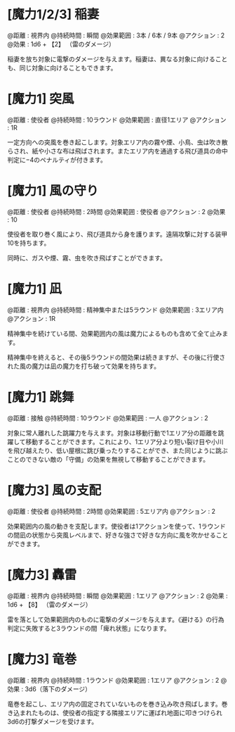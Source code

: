 # [魔力1/2/3] 稲妻

@距離 : 視界内	@持続時間 : 瞬間	@効果範囲 : 3本 / 6本 / 9本	@アクション : 2	@効果 : 1d6 + 【2】 （雷のダメージ）

稲妻を放ち対象に電撃のダメージを与えます。稲妻は、異なる対象に向けることも、同じ対象に向けることもできます。

# [魔力1] 突風

@距離 : 使役者	@持続時間 : 10ラウンド	@効果範囲 : 直径1エリア	@アクション : 1R

一定方向への突風を巻き起こします。対象エリア内の霧や煙、小鳥、虫は吹き散らされ、紙や小さな布は飛ばされます。またエリア内を通過する飛び道具の命中判定に−4のペナルティが付きます。

# [魔力1] 風の守り

@距離 : 使役者	@持続時間 : 2時間	@効果範囲 : 使役者	@アクション : 2	@効果 : 10

使役者を取り巻く風により、飛び道具から身を護ります。遠隔攻撃に対する装甲10を持ちます。

同時に、ガスや煙、霧、虫を吹き飛ばすことができます。

# [魔力1] 凪

@距離 : 視界内	@持続時間 : 精神集中または5ラウンド	@効果範囲 : 3エリア内	@アクション : 1R

精神集中を続けている間、効果範囲内の風は魔力によるものも含めて全て止みます。

精神集中を終えると、その後5ラウンドの間効果は続きますが、その後に行使された風の魔力は凪の魔力を打ち破って効果を持ちます。

# [魔力1] 跳舞

@距離 : 接触	@持続時間 : 10ラウンド	@効果範囲 : 一人	@アクション : 2

対象に常人離れした跳躍力を与えます。対象は移動行動で1エリア分の距離を跳躍して移動することができます。これにより、1エリア分より短い裂け目や小川を飛び越えたり、低い屋根に跳び乗ったりすることができ、また同じように跳ぶことのできない敵の「守備」の効果を無視して移動することができます。

# [魔力3] 風の支配

@距離 : 使役者	@持続時間 : 2時間	@効果範囲 : 5エリア内	@アクション : 2

効果範囲内の風の動きを支配します。使役者は1アクションを使って、1ラウンドの間凪の状態から突風レベルまで、好きな強さで好きな方向に風を吹かせることができます。

# [魔力3] 轟雷

@距離 : 視界内	@持続時間 : 瞬間	@効果範囲 : 1エリア	@アクション : 2	@効果 : 1d6 + 【8】 （雷のダメージ）

雷を落として効果範囲内のものに電撃のダメージを与えます。《避ける》の行為判定に失敗すると3ラウンドの間「痺れ状態」になります。

# [魔力3] 竜巻

@距離 : 視界内	@持続時間 : 1ラウンド	@効果範囲 : 1エリア	@アクション : 2	@効果 : 3d6（落下のダメージ）

竜巻を起こし、エリア内の固定されていないものを巻き込み吹き飛ばします。巻き込まれたものは、使役者の指定する隣接エリアに運ばれ地面に叩きつけられ3d6の打撃ダメージを受けます。
